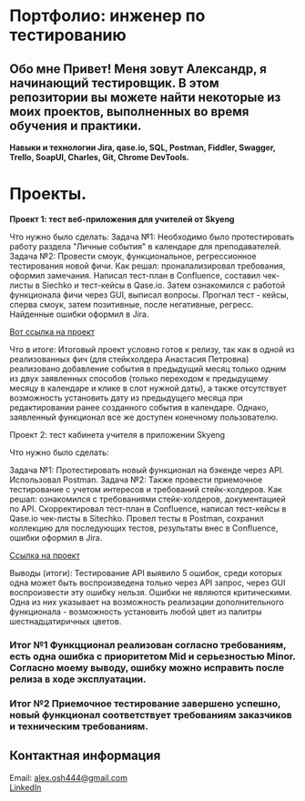 # Портфолио: инженер по тестированию 

## Обо мне Привет! Меня зовут Александр, я начинающий тестировщик. В этом репозитории вы можете найти некоторые из моих проектов, выполненных во время обучения и практики.

**Навыки и технологии Jira, qase.io, SQL, Postman, Fiddler, Swagger, Trello, SoapUI, Charles, Git, Chrome DevTools.**

# Проекты.  

**Проект 1: тест веб-приложения для учителей от Skyeng**

Что нужно было сделать:
Задача №1: Необходимо было протестировать работу раздела "Личные события" в календаре для преподавателей. Задача №2: Провести смоук, функциональное, регрессионное тестирования новой фичи. Как решал: проналализировал требования, оформил замечания. Написал тест-план в Confluence, составил чек-листы в Siechko и тест-кейсы в Qase.io. Затем ознакомился с работой функционала фичи через GUI, выписал вопросы. Прогнал тест - кейсы, сперва смоук, затем позитивные, после негативные, регресс. Найденные ошибки оформил в Jira.

[Вот ссылка на проект](https://courageous-saffron-3c5.notion.site/1-2-f0be1834812a4f6e971e840b8e4708e7?pvs=4)

Что в итоге: Итоговый проект условно готов к релизу, так как в одной из реализованных фич (для стейкхолдера Анастасия Петровна) реализовано добавление события в предыдущий месяц только одним из двух заявленных способов (только переходом к предыдущему месяцу в календаре и клике в слот нужной даты), а также отсутствует возможность установить дату из предыдущего месяца при редактировании ранее созданного события в календаре. Однако, заявленный функционал все же доступен конечному пользователю.

Проект 2: тест кабинета учителя в приложении Skyeng

Что нужно было сделать:

Задача №1: Протестировать новый функционал на бэкенде через API. Использовал Postman. Задача №2: Также провести приемочное тестирование с учетом интересов и требований стейк-холдеров. Как решал: ознакомился с требованиями стейк-холдеров, документацией по API. Скорректировал тест-план в Confluence, написал тест-кейсы в Qase.io чек-листы в Sitechko. Провел тесты в Postman, сохранил коллекцию для последующих тестов, результаты внес в Confluence, ошибки оформил в Jira.

[Ссылка на проект](https://courageous-saffron-3c5.notion.site/1-2-f0be1834812a4f6e971e840b8e4708e7?pvs=4)

Выводы (итоги): Тестирование API выявило 5 ошибок, среди которых одна может быть воспроизведена только через API запрос, через GUI воспроизвести эту ошибку нельзя. Ошибки не являются критическими. Одна из них указывает на возможность реализации дополнительного функционала - возможность установить любой цвет из палитры шестнадцатиричных цветов.

### Итог №1 Функцционал реализован согласно требованиям, есть одна ошибка с приоритетом Mid и серьезностью Minor. Согласно моему выводу, ошибку можно исправить после релиза в ходе эксплуатации.  
### Итог №2 Приемочное тестирование завершено успешно, новый функционал соответствует требованиям заказчиков и техническим требованиям.  
## Контактная информация  
Email: alex.osh444@gmail.com  
[LinkedIn](https://www.linkedin.com/in/aleksandr-oshchepkov-a63189b3/)
